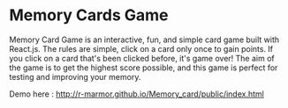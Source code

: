 # Memory Cards Game

Memory Card Game is an interactive, fun, and simple card game built with React.js. The rules are simple, click on a card only once to gain points. If you click on a card that's been clicked before, it's game over! The aim of the game is to get the highest score possible, and this game is perfect for testing and improving your memory.

Demo here : http://r-marmor.github.io/Memory_card/public/index.html